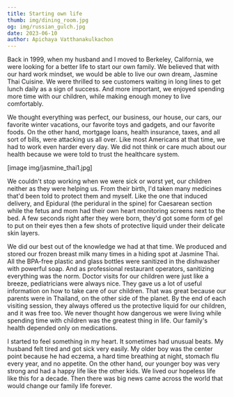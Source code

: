 ```yaml
---
title: Starting own life
thumb: img/dining_room.jpg
og: img/russian_gulch.jpg
date: 2023-06-10
author: Apichaya Vatthanakulkachon
---
```

Back in 1999, when my husband and I moved to Berkeley, California, we were looking for a better life to start our own family. We believed that with our hard work mindset, we would be able to live our own dream, Jasmine Thai Cuisine. We were thrilled to see customers waiting in long lines to get lunch daily as a sign of success. And more important, we enjoyed spending more time with our children, while making enough money to live comfortably.

We thought everything was perfect, our business, our house, our cars, our favorite winter vacations, our favorite toys and gadgets, and our favorite foods. On the other hand, mortgage loans, health insurance, taxes, and all sort of bills, were attacking us all over. Like most Americans at that time, we had to work even harder every day. We did not think or care much about our health because we were told to trust the healthcare system.

[image img/jasmine_thai1.jpg]

We couldn't stop working when we were sick or worst yet, our children neither as they were helping us. From their birth, I'd taken many medicines that'd been told to protect them and myself. Like the one that induced delivery, and Epidural (the peridural in the spine) for Caesarean section while the fetus and mom had their own heart monitoring screens next to the bed. A few seconds right after they were born, they'd got some form of gel to put on their eyes then a few shots of protective liquid under their delicate skin layers.

We did our best out of the knowledge we had at that time. We produced and stored our frozen breast milk many times in a hiding spot at Jasmine Thai. All the BPA-free plastic and glass bottles were sanitized in the dishwasher with powerful soap. And as professional restaurant operators, sanitizing everything was the norm. Doctor visits for our children were just like a breeze, pediatricians were always nice. They gave us a lot of useful information on how to take care of our children. That was great because our parents were in Thailand, on the other side of the planet. By the end of each visiting session, they always offered us the protective liquid for our children, and it was free too. We never thought how dangerous we were living while spending time with children was the greatest thing in life. Our family's health depended only on medications.

I started to feel something in my heart. It sometimes had unusual beats. My husband felt tired and got sick very easily. My older boy was the center point because he had eczema, a hard time breathing at night, stomach flu every year, and no appetite. On the other hand, our younger boy was very strong and had a happy life like the other kids. We lived our hopeless life like this for a decade. Then there was big news came across the world that would change our family life forever.